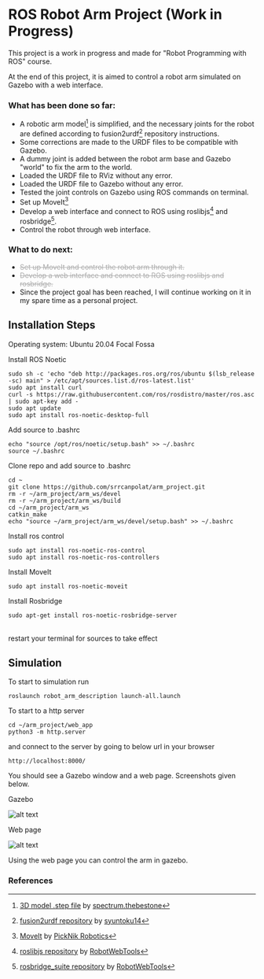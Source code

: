 # ROS Robot Arm Project (Work in Progress)
This project is a work in progress and made for "Robot Programming with ROS" course.

At the end of this project, it is aimed to control a robot arm simulated on Gazebo with a web interface.

### What has been done so far:
- A robotic arm model[^1] is simplified, and the necessary joints for the robot are defined according to fusion2urdf[^2] repository instructions.
- Some corrections are made to the URDF files to be compatible with Gazebo.
- A dummy joint is added between the robot arm base and Gazebo "world" to fix the arm to the world.
- Loaded the URDF file to RViz without any error.
- Loaded the URDF file to Gazebo without any error.
- Tested the joint controls on Gazebo using ROS commands on terminal.
- Set up MoveIt[^3]
- Develop a web interface and connect to ROS using roslibjs[^4] and rosbridge[^5].
- Control the robot through web interface.

### What to do next:
- <s style="color: darkgrey">Set up MoveIt and control the robot arm through it.
- Develop a web interface and connect to ROS using roslibjs and rosbridge.</s>
- Since the project goal has been reached, I will continue working on it in my spare time as a personal project.

## Installation Steps

Operating system: Ubuntu 20.04 Focal Fossa

Install ROS Noetic

```shell script
sudo sh -c 'echo "deb http://packages.ros.org/ros/ubuntu $(lsb_release -sc) main" > /etc/apt/sources.list.d/ros-latest.list'
sudo apt install curl
curl -s https://raw.githubusercontent.com/ros/rosdistro/master/ros.asc | sudo apt-key add -
sudo apt update
sudo apt install ros-noetic-desktop-full
```

Add source to .bashrc

```shell script
echo "source /opt/ros/noetic/setup.bash" >> ~/.bashrc
source ~/.bashrc
```

Clone repo and add source to .bashrc

```shell script
cd ~
git clone https://github.com/srrcanpolat/arm_project.git
rm -r ~/arm_project/arm_ws/devel
rm -r ~/arm_project/arm_ws/build
cd ~/arm_project/arm_ws
catkin_make
echo "source ~/arm_project/arm_ws/devel/setup.bash" >> ~/.bashrc
```

Install ros control
```shell script
sudo apt install ros-noetic-ros-control
sudo apt install ros-noetic-ros-controllers
```

Install MoveIt
```shell script
sudo apt install ros-noetic-moveit
```

Install Rosbridge
```shell script
sudo apt-get install ros-noetic-rosbridge-server
```
<br>
restart your terminal for sources to take effect
<br>

## Simulation

To start to simulation run

```shell script
roslaunch robot_arm_description launch-all.launch
```

To start to a http server

```shell script
cd ~/arm_project/web_app
python3 -m http.server
```
and connect to the server by going to below url in your browser
```
http://localhost:8000/
```

You should see a Gazebo window and a web page. Screenshots given below.

Gazebo

![alt text](https://github.com/srrcanpolat/arm_project/tree/main/imgs/gazebo.jpg "Gazebo Window")

Web page

![alt text](https://github.com/srrcanpolat/arm_project/tree/main/imgs/web-page.jpg "Web Page")

Using the web page you can control the arm in gazebo.



### References

[^1]: [3D model .step file](https://thangs.com/designer/spectrum.thebestone/3d-model/Robotic%20Arm%203D%20Model-237722) by [spectrum.thebestone](https://thangs.com/designer/spectrum.thebestone)
[^2]: [fusion2urdf repository](https://github.com/syuntoku14/fusion2urdf) by [syuntoku14](https://github.com/syuntoku14)
[^3]: [MoveIt](https://moveit.ros.org/) by [PickNik Robotics](https://picknik.ai/?utm_source=moveit)
[^4]: [roslibjs repository](https://github.com/RobotWebTools/roslibjs) by [RobotWebTools](https://github.com/RobotWebTools)
[^5]: [rosbridge_suite repository](https://github.com/RobotWebTools/rosbridge_suite) by [RobotWebTools](https://github.com/RobotWebTools)